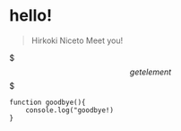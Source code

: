 # hello!

>Hirkoki
Niceto Meet you!

$$$
get element
$$$

```
function goodbye(){
    console.log("goodbye!)
}
```
